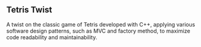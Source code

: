 ## Tetris Twist

A twist on the classic game of Tetris developed with C++, applying various software design patterns, such as MVC and factory method, to maximize code readability and maintainability. 
